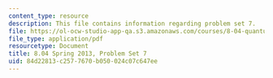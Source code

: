 ```yaml
---
content_type: resource
description: This file contains information regarding problem set 7.
file: https://ol-ocw-studio-app-qa.s3.amazonaws.com/courses/8-04-quantum-physics-i-spring-2013/84d22813c2577670b050024c07c647ee_MIT8_04S13_ps7.pdf
file_type: application/pdf
resourcetype: Document
title: 8.04 Spring 2013, Problem Set 7
uid: 84d22813-c257-7670-b050-024c07c647ee
---
```

